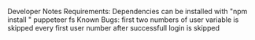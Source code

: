 Developer Notes
	Requirements:
		Dependencies can be installed with "npm install <package name>"
			puppeteer
			fs
	Known Bugs:
		first two numbers of user variable is skipped
		every first user number after successfull login is skipped
